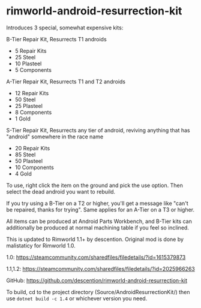 # rimworld-android-resurrection-kit

Introduces 3 special, somewhat expensive kits:

B-Tier Repair Kit, Resurrects T1 androids
* 5 Repair Kits
* 25 Steel
* 10 Plasteel
* 5 Components

A-Tier Repair Kit, Resurrects T1 and T2 androids
* 12 Repair Kits
* 50 Steel
* 25 Plasteel
* 8 Components
* 1 Gold

S-Tier Repair Kit, Resurrects any tier of android, reviving anything that has "android" somewhere in the race name
* 20 Repair Kits
* 85 Steel
* 50 Plasteel
* 10 Components
* 4 Gold

To use, right click the item on the ground and pick the use option. Then select the dead android you want to rebuild.

If you try using a B-Tier on a T2 or higher, you'll get a message like "can't be repaired, thanks for trying". Same applies for an A-Tier on a T3 or higher.

All items can be produced at Android Parts Workbench, and B-Tier kits can additionally be produced at normal machining table if you feel so inclined.

This is updated to Rimworld 1.1+ by descention. Original mod is done by malistaticy for Rimworld 1.0.

1.0: https://steamcommunity.com/sharedfiles/filedetails/?id=1615379873

1.1,1.2: https://steamcommunity.com/sharedfiles/filedetails/?id=2025966263

GitHub: https://github.com/descention/rimworld-android-resurrection-kit

To build, cd to the project directory (Source/AndroidResurrectionKit/) then use `dotnet build -c 1.4` or whichever version you need.